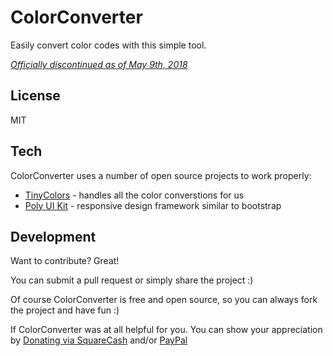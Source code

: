 ColorConverter
===================

Easily convert color codes with this simple tool.

*<u>Officially discontinued as of May 9th, 2018</u>*

License
-------------

MIT

Tech
-------------

ColorConverter uses a number of open source projects to work properly:

* [TinyColors](http://bgrins.github.io/TinyColor/) - handles all the color converstions for us
* [Poly UI Kit](https://github.com/Guilh/poly) - responsive design framework similar to bootstrap

Development
-------------

Want to contribute? Great!  

You can submit a pull request or simply share the project :)

Of course ColorConverter is free and open source, so you can always fork the project and have fun :)

If ColorConverter was at all helpful for you. You can show your appreciation by [Donating via SquareCash](https://cash.me/$michaelsboost) and/or [PayPal](https://www.paypal.me/mikethedj4)
